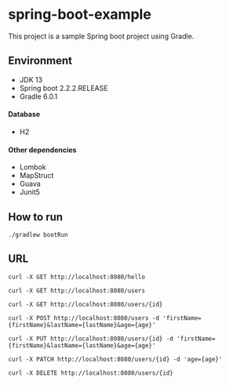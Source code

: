 # spring-boot-example
This project is a sample Spring boot project using Gradle.

## Environment
* JDK 13
* Spring boot 2.2.2.RELEASE
* Gradle 6.0.1
#### Database
* H2
#### Other dependencies
* Lombok
* MapStruct
* Guava
* Junit5

## How to run
~~~~
./gradlew bootRun
~~~~

## URL
~~~~
curl -X GET http://localhost:8080/hello
~~~~
~~~~
curl -X GET http://localhost:8080/users

curl -X GET http://localhost:8080/users/{id}

curl -X POST http://localhost:8080/users -d 'firstName={firstName}&lastName={lastName}&age={age}'

curl -X PUT http://localhost:8080/users/{id} -d 'firstName={firstName}&lastName={lastName}&age={age}'

curl -X PATCH http://localhost:8080/users/{id} -d 'age={age}'

curl -X DELETE http://localhost:8080/users/{id}
~~~~